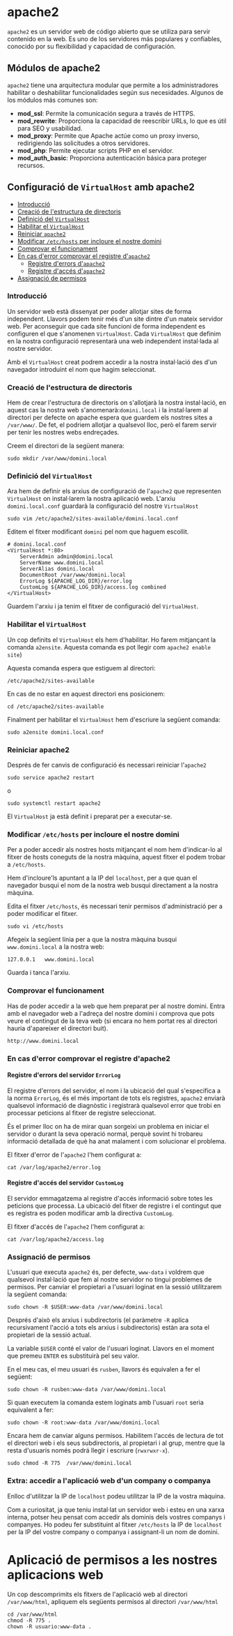 # apache2

`apache2` es un servidor web de código abierto que se utiliza para servir contenido en la web. Es uno de los servidores más populares y confiables, conocido por su flexibilidad y capacidad de configuración.

## Módulos de apache2

`apache2` tiene una arquitectura modular que permite a los administradores habilitar o deshabilitar funcionalidades según sus necesidades. Algunos de los módulos más comunes son:

* **mod_ssl**: Permite la comunicación segura a través de HTTPS.
* **mod_rewrite**: Proporciona la capacidad de reescribir URLs, lo que es útil para SEO y usabilidad.
* **mod_proxy**: Permite que Apache actúe como un proxy inverso, redirigiendo las solicitudes a otros servidores.
* **mod_php**: Permite ejecutar scripts PHP en el servidor.
* **mod_auth_basic**: Proporciona autenticación básica para proteger recursos.

## Configuració de `VirtualHost` amb apache2

* [Introducció](#introduccio)
* [Creació de l'estructura de directoris](#estructura-directoris)
* [Definició del `VirtualHost`](#definicio-virtual-host)
* [Habilitar el `VirtualHost`](#habilitar-virtual-host)
* [Reiniciar `apache2`](#reiniciar-apache2)
* [Modificar `/etc/hosts` per incloure el nostre domini](#modificar-etc-hosts)
* [Comprovar el funcionament](#comprovar-funcionament)
* [En cas d'error comprovar el registre d'`apache2`](#comprovar-registre-apache2)
  * [Registre d'errors d'`apache2`](#registre-errors-apache2)
  * [Registre d'accés d'`apache2`](#registre-acces-apache2)
* [Assignació de permisos](#assignacio-permisos)

### Introducció <a name="introduccio"></a>
Un servidor web està dissenyat per poder allotjar sites de forma independent. Llavors podem tenir més d'un site dintre d'un mateix servidor web. Per aconseguir que cada site funcioni de forma independent es configuren el que s'anomenen `VirtualHost`. Cada `VirtualHost` que definim en la nostra configuració representarà una web independent instal·lada al nostre servidor.

Amb el `VirtualHost` creat podrem accedir a la nostra instal·lació des d'un navegador introduint el nom que hagim seleccionat.

### Creació de l'estructura de directoris <a name="estructura-directoris"></a>

Hem de crear l'estructura de directoris on s'allotjarà la nostra instal·lació, en aquest cas la nostra web s'anomenarà:​ `domini.local` i la instal·larem al directori per defecte on apache espera que guardem els nostres sites a `/var/www/`. De fet, el podriem allotjar a qualsevol lloc, però el farem servir per tenir les nostres webs endreçades.

​Creem el directori de la següent manera:

```console
sudo mkdir /var/www/domini.local
```

### Definició del `VirtualHost` <a name="definicio-virtual-host"></a>

Ara hem de definir els arxius de configuració de l'`apache2` que representen  `VirtualHost` on instal·larem la nostra aplicació web. L'arxiu `domini.local.conf` guardarà la configuració del nostre `VirtualHost`

```console
sudo vim /etc/apache2/sites-available/domini.local.conf
```

Editem el fitxer modificant `domini` pel nom que haguem escollit.

```console
# domini.local.conf
<VirtualHost *:80>
    ServerAdmin admin@domini.local
    ServerName www.domini.local
    ServerAlias domini.local
    DocumentRoot /var/www/domini.local
    ErrorLog ${APACHE_LOG_DIR}/error.log
    CustomLog ${APACHE_LOG_DIR}/access.log combined
</VirtualHost>
```

Guardem l'arxiu i ja tenim el fitxer de configuració del `VirtualHost`.

### Habilitar el `VirtualHost` <a name="habilitar-virtual-host"></a>

Un cop definits el `VirtualHost` els hem d'habilitar. Ho farem mitjançant la comanda `a2ensite`. ​Aquesta comanda es pot llegir com `apache2 enable site`)​

Aquesta comanda espera que estiguem al directori:
```console
/etc/apache2/sites-available
```
En cas de no estar en aquest directori ens posicionem:

```console
cd /etc/apache2/sites-available
```

Finalment per habilitar el `VirtualHost` hem d'escriure la següent comanda:

```console
sudo a2ensite domini.local.conf
```

### Reiniciar apache2 <a name="reiniciar-apache2"></a>
Després de fer canvis de configuració és necessari reiniciar l'`apache2`

```console
sudo service apache2 restart
```
o
```console
sudo systemctl restart apache2
```

El `VirtualHost` ja està definit i preparat per a executar­-se.

### Modificar `/etc/hosts` per incloure el nostre domini <a name="modificar-etc-hosts"></a>

Per a poder accedir als nostres hosts mitjançant el nom hem d'indicar-lo al fitxer de hosts coneguts de la nostra màquina, aquest fitxer el podem trobar a `/etc/hosts`.

Hem d'incloure'ls apuntant a la IP del `localhost`, per a que quan el navegador busqui el nom de la nostra web busqui directament a la nostra màquina.

Edita el fitxer `/etc/hosts`, és necessari tenir permisos d'administració per a poder modificar el fitxer. ​

```console
sudo vi /etc/hosts
```

Afegeix la següent línia per a que la nostra màquina busqui `www.domini.local` a la nostra web:

```console
127.0.0.1   www.domini.local
```

Guarda i tanca l'arxiu.

### Comprovar el funcionament <a name="comprovar-funcionament"></a>
Has de poder accedir a la web que hem preparat per al nostre domini. Entra amb el navegador web a l'adreça del nostre domini i comprova que pots veure el contingut de la teva web (si encara no hem portat res al directori hauria d'apareixer el directori buit).

`http://www.domini.local`

### En cas d'error comprovar el registre d'apache2 <a name="comprovar-registre-apache2"></a>

#### Registre d'errors del servidor `ErrorLog` <a name="registre-errors-apache2"></a>
El registre d'errors del servidor, el nom i la ubicació del qual s'especifica a la norma `ErrorLog`, és el més important de tots els registres, `apache2` enviarà qualsevol informació de diagnòstic i registrarà qualsevol error que trobi en processar peticions al fitxer de registre seleccionat.

És el primer lloc on ha de mirar quan sorgeixi un problema en iniciar el servidor o durant la seva operació normal, perquè sovint hi trobareu informació detallada de què ha anat malament i com solucionar el problema.

El fitxer d'error de l'`apache2` l'hem configurat a:

```console
cat /var/log/apache2/error.log
```

#### Registre d'accés del servidor `CustomLog` <a name="registre-acces-apache2"></a>
El servidor emmagatzema al registre d'accés informació sobre totes les peticions que processa. La ubicació del fitxer de registre i el contingut que es registra es poden modificar amb la directiva `CustomLog`.

El fitxer d'accés de l'`apache2` l'hem configurat a:

```console
cat /var/log/apache2/access.log
```

### Assignació de permisos <a name="assignacio-permisos"></a>
L'usuari que executa `apache2` és, per defecte, `www-data` i voldrem que qualsevol instal·lació que fem al nostre servidor no tingui problemes de permisos. Per canviar el propietari a l'usuari loginat en la sessió utilitzarem la següent comanda:

```console
sudo chown -R $USER:www-data /var/www/domini.local
```

Després d'això els arxius i subdirectoris (el paràmetre `-­R` aplica recursivament l'acció a tots els arxius i subdirectoris) estàn ara sota el propietari de la sessió actual.

La variable `$USER` conté el valor de l'usuari loginat. Llavors en el moment que premeu `ENTER` es substituirà pel seu valor.

En el meu cas, el meu usuari és `rusben`, llavors és equivalen a fer el següent:

```console
sudo chown -R rusben:www-data /var/www/domini.local
```

Si quan executem la comanda estem loginats amb l'usuari `root` seria equivalent a fer:

```console
sudo chown -R root:www-data /var/www/domini.local
```

​Encara hem de canviar alguns permisos. Habilitem l'accés de lectura de tot el directori web i els seus subdirectoris, al propietari i al grup, mentre que la resta d'usuaris només podrá llegir i escriure (`rwxrwxr-x`).

```console
sudo chmod -R 775  /var/www/domini.local
```

### Extra: accedir a l'aplicació web d'un company o companya
Enlloc d'utilitzar la IP de `localhost` podeu utilitzar la IP de la vostra màquina.

Com a curiositat, ja que teniu instal·lat un servidor web i esteu en una xarxa interna, potser heu pensat com accedir als dominis dels vostres companys i companyes. Ho podeu fer substituint al fitxer `/etc/hosts` la IP de `localhost` per la IP del vostre company o companya i assignant-li un nom de domini.

# Aplicació de permisos a les nostres aplicacions web
Un cop descomprimits els fitxers de l'aplicació web al directori `/var/www/html`, apliquem els següents permisos al directori `/var/www/html`

```console
cd /var/www/html
chmod -R 775 .
chown -R usuario:www-data .
```
